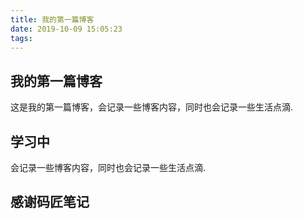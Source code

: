 ```yaml
---
title: 我的第一篇博客
date: 2019-10-09 15:05:23
tags:
---
```

## 我的第一篇博客
这是我的第一篇博客，会记录一些博客内容，同时也会记录一些生活点滴.

## 学习中
会记录一些博客内容，同时也会记录一些生活点滴.

## 感谢码匠笔记